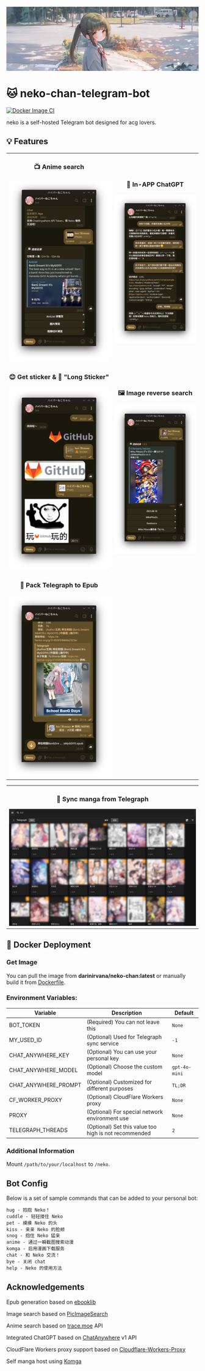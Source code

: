 ![banner.png](sample/banner.png)

# 🐱 neko-chan-telegram-bot

[![Docker Image CI](https://github.com/wiseCirno/neko-chan-telegram-bot/actions/workflows/docker-image.yml/badge.svg?branch=master)](https://github.com/wiseCirno/neko-chan-telegram-bot/actions/workflows/docker-image.yml)

neko is a self-hosted Telegram bot designed for acg lovers.

## 💡 Features

<table style="width: 100%; table-layout: fixed;">
  <tr>
      <td style="text-align: center; width: 50%; white-space: nowrap; overflow: hidden; text-overflow: ellipsis;">
      <h3>📺 Anime search</h3>
      <img src="sample/anime_search.png" alt="Anime Search" style="width: auto; height: auto; max-height: 600px;">
    </td>
    <td style="text-align: center; width: 50%; white-space: nowrap; overflow: hidden; text-overflow: ellipsis;">
      <h3>💬 In-APP ChatGPT</h3>
      <img src="sample/chat.png" alt="Chat Anywhere" style="width: auto; height: auto; max-height: 600px;">
    </td>
  </tr>
  <tr>
    <td style="text-align: center; width: 50%; white-space: nowrap; overflow: hidden; text-overflow: ellipsis;">
      <h3>😊 Get sticker & 🐉 "Long Sticker"</h3>
      <img src="sample/sticker.png" alt="Stickers" style="width: auto; height: auto; max-height: 600px;">
    </td>
    <td style="text-align: center; width: 50%; white-space: nowrap; overflow: hidden; text-overflow: ellipsis;">
      <h3>🖼️ Image reverse search</h3>
      <img src="sample/image_search.png" alt="Image Reverse Search" style="width: auto; height: auto; max-height: 600px;">
    </td>
  </tr>
  <tr>
    <td style="text-align: center; width: 50%; white-space: nowrap; overflow: hidden; text-overflow: ellipsis;">
      <h3>📖 Pack Telegraph to Epub</h3>
      <img src="sample/upload_epub.png" alt="Upload EPUB" style="width: auto; height: auto; max-height: 600px;">
    </td>
  </tr>
</table>
<table>
  <tr>
    <td style="text-align: center; width: 50%; white-space: nowrap; overflow: hidden; text-overflow: ellipsis;">
      <h3>💾 Sync manga from Telegraph</h3>
      <img src="sample/komga.png" alt="Sync Komga" style="width: auto; height: auto; max-height: 600px;">
    </td>
  </tr>
</table>

## 🔧 Docker Deployment

### Get Image

You can pull the image from **darinirvana/neko-chan:latest** or manually build it
from [Dockerfile](https://github.com/Ziang-Liu/Neko-Chan/blob/master/Dockerfile).

### Environment Variables:

| Variable             | Description                                           | Default       |  
|----------------------|-------------------------------------------------------|---------------|  
| BOT_TOKEN            | (Required) You can not leave this                     | `None`        |  
| MY_USED_ID           | (Optional) Used for Telegraph sync service            | `-1`          |  
| CHAT_ANYWHERE_KEY    | (Optional) You can use your personal key              | `None`        |
| CHAT_ANYWHERE_MODEL  | (Optional) Choose the custom model                    | `gpt-4o-mini` |
| CHAT_ANYWHERE_PROMPT | (Optional) Customized for different purposes          | `TL;DR`       |
| CF_WORKER_PROXY      | (Optional) CloudFlare Workers proxy                   | `None`        |
| PROXY                | (Optional) For special network environment use        | `None`        |  
| TELEGRAPH_THREADS    | (Optional) Set this value too high is not recommended | `2`           |

### Additional Information

Mount `/path/to/your/localhost` to `/neko`.

## Bot Config

Below is a set of sample commands that can be added to your personal bot:

``` txt
hug - 抱抱 Neko！  
cuddle - 轻轻搂住 Neko
pet - 摸摸 Neko 的头
kiss - 亲亲 Neko 的脸颊  
snog - 抱住 Neko 猛亲 
anime - 通过一瞬截图搜索动漫
komga - 启用漫画下载服务  
chat - 和 Neko 交流！ 
bye - 关闭 chat
help - Neko 的使用方法  
```

## Acknowledgements

Epub generation based on [ebooklib](https://github.com/aerkalov/ebooklib)

Image search based on [PicImageSearch](https://github.com/kitUIN/PicImageSearch)

Anime search based on [trace.moe](https://soruly.github.io/trace.moe-api/#/) API

Integrated ChatGPT based on [ChatAnywhere](https://chatanywhere.apifox.cn/) v1 API

CloudFlare Workers proxy support based on [Cloudflare-Workers-Proxy](https://github.com/ymyuuu/Cloudflare-Workers-Proxy)

Self manga host using [Komga](https://github.com/gotson/komga)
